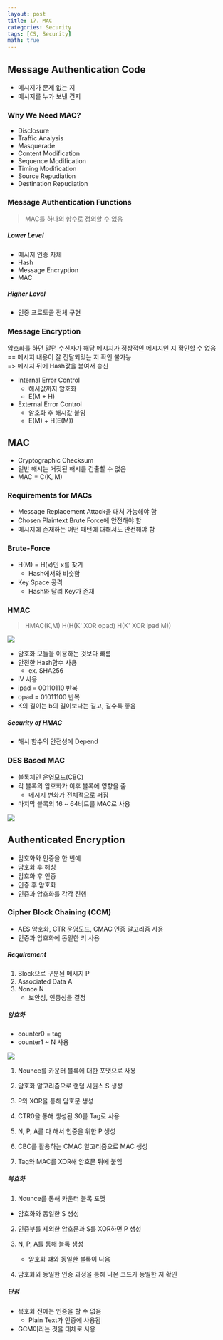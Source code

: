 ```yaml
---
layout: post
title: 17. MAC
categories: Security
tags: [CS, Security]
math: true
---
```


## Message Authentication Code

- 메시지가 문제 없는 지
- 메시지를 누가 보낸 건지

### Why We Need MAC?

- Disclosure
- Traffic Analysis
- Masquerade
- Content Modification
- Sequence Modification
- Timing Modification
- Source Repudiation
- Destination Repudiation

### Message Authentication Functions

> MAC를 하나의 함수로 정의할 수 없음

##### Lower Level

- 메시지 인증 자체
- Hash
- Message Encryption
- MAC

##### Higher Level

- 인증 프로토콜 전체 구현

### Message Encryption

암호화를 하던 말던 수신자가 해당 메시지가 정상적인 메시지인 지 확인할 수 없음  
== 메시지 내용이 잘 전달되었는 지 확인 불가능  
=> 메시지 뒤에 Hash값을 붙여서 송신

- Internal Error Control
  - 해시값까지 암호화
  - E(M + H)
- External Error Control
  - 암호화 후 해시값 붙임
  - E(M) + H(E(M))

## MAC

- Cryptographic Checksum
- 일반 해시는 거짓된 해시를 검출할 수 없음
- MAC = C(K, M)

### Requirements for MACs

- Message Replacement Attack을 대처 가능해야 함
- Chosen Plaintext Brute Force에 안전해야 함
- 메시지에 존재하는 어떤 패턴에 대해서도 안전해야 함

### Brute-Force

- H(M) = H(x)인 x를 찾기
  - Hash에서와 비슷함
- Key Space 공격
  - Hash와 달리 Key가 존재

### HMAC

> HMAC(K,M)
> H(H(K' XOR opad) H(K' XOR ipad M))

<img src="https://github.com/L-Hyun/L-Hyun.github.io/blob/main/assets/Security/12.png?raw=true" />

- 암호화 모듈을 이용하는 것보다 빠름
- 안전한 Hash함수 사용
  - ex. SHA256
- IV 사용
- ipad = 00110110 반복
- opad = 01011100 반복
- K의 길이는 b의 길이보다는 길고, 길수록 좋음

##### Security of HMAC

- 해시 함수의 안전성에 Depend

### DES Based MAC

- 블록체인 운영모드(CBC)
- 각 블록의 암호화가 이후 블록에 영향을 줌
  - 메시지 변화가 전체적으로 퍼짐
- 마지막 블록의 16 ~ 64비트를 MAC로 사용

<img src="https://github.com/L-Hyun/L-Hyun.github.io/blob/main/assets/Security/13.png?raw=true" />

## Authenticated Encryption

- 암호화와 인증을 한 번에
- 암호화 후 해싱
- 암호화 후 인증
- 인증 후 암호화
- 인증과 암호화를 각각 진행

### Cipher Block Chaining (CCM)

- AES 암호화, CTR 운영모드, CMAC 인증 알고리즘 사용
- 인증과 암호화에 동일한 키 사용

##### Requirement

1. Block으로 구분된 메시지 P
2. Associated Data A
3. Nonce N
   - 보안성, 인증성을 결정

##### 암호화

- counter0 = tag
- counter1 ~ N 사용

<img src="https://github.com/L-Hyun/L-Hyun.github.io/blob/main/assets/Security/14.png?raw=true" />

1. Nounce를 카운터 블록에 대한 포맷으로 사용
2. 암호화 알고리즘으로 랜덤 시퀀스 S 생성
3. P와 XOR을 통해 암호문 생성

4. CTR0을 통해 생성된 S0를 Tag로 사용
5. N, P, A를 다 해서 인증을 위한 P 생성
6. CBC를 활용하는 CMAC 알고리즘으로 MAC 생성
7. Tag와 MAC를 XOR해 암호문 뒤에 붙임

##### 복호화

1. Nounce를 통해 카운터 블록 포맷

- 암호화와 동일한 S 생성

2. 인증부를 제외한 암호문과 S를 XOR하면 P 생성

1. N, P, A를 통해 블록 생성
   - 암호화 떄와 동일한 블록이 나옴
1. 암호화와 동일한 인증 과정을 통해 나온 코드가 동일한 지 확인

##### 단점

- 복호화 전에는 인증을 할 수 없음
  - Plain Text가 인증에 사용됨
- GCM이라는 것을 대체로 사용
